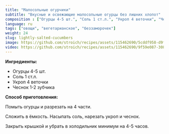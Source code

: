```yaml
---
title: "Малосольные огурчики"
subtitle: "Вкусные и освежающие малосольные огурцы без лишних хлопот"
composition : ["Огурцы 4-5 шт.", "Соль 1 ст.л.", "Укроп 4 веточки", "Чеснок 1-2 зубчика"]
language: ru
tags: ["овощи", "вегетарианское", "беззаморочек"]
weight: 24
slug: lightly-salted-cucumbers
image: https://github.com/stroich/recipes/assets/115462690/5cddf958-d9f9-4f04-8ed2-ace20134d164
video: https://github.com/stroich/recipes/assets/115462690/9f59e087-3086-4357-acc5-2b3244ed2359
---
```



**Ингредиенты:**

* Огурцы 4-5 шт.
* Соль 1 ст.л.
* Укроп 4 веточки
* Чеснок 1-2 зубчика


**Способ приготовления:**

Помыть огурцы и разрезать на 4 части.

Сложить в ёмкость. Насыпать соль, нарезать укроп и чеснок.

Закрыть крышкой и убрать в холодильник минимум на 4-5 часов.

